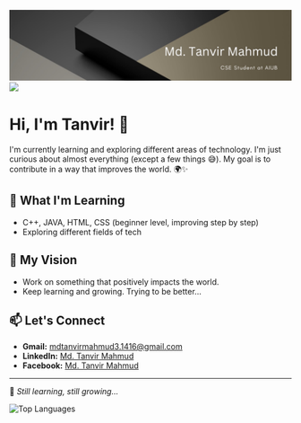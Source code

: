 ![My Photo](https://github.com/Md-Tanvir2034/Md-Tanvir2034/blob/main/WhatsApp%20Image%202025-02-25%20at%2022.20.51_af7f9886.jpg)
![](https://komarev.com/ghpvc/?username=your-github-Md-Tanvir2034&abbreviated=true&color=blueviolet)

# Hi, I'm Tanvir! 👋

I'm currently learning and exploring different areas of technology. I'm just curious about almost everything (except a few things 😅). My goal is to contribute in a way that improves the world. 🌍✨

## 🚀 What I'm Learning

- C++, JAVA, HTML, CSS  (beginner level, improving step by step)
- Exploring different fields of tech

## 🎯 My Vision

- Work on something that positively impacts the world.
- Keep learning and growing. Trying to be better... 

## 📫 Let's Connect

- **Gmail:** [mdtanvirmahmud3.1416@gmail.com](mailto:mdtanvirmahmud3.1416@gmail.com)
- **LinkedIn:** [Md. Tanvir Mahmud](https://www.linkedin.com/in/md-tanvir-m-325824231)
- **Facebook:** [Md. Tanvir Mahmud](https://www.facebook.com/mdtanvir.mahmud.9828)

---

🚀 *Still learning, still growing...*

![Top Languages](https://github-readme-stats.vercel.app/api/top-langs/?username=Md-Tanvir2034&layout=compact&theme=dark)
